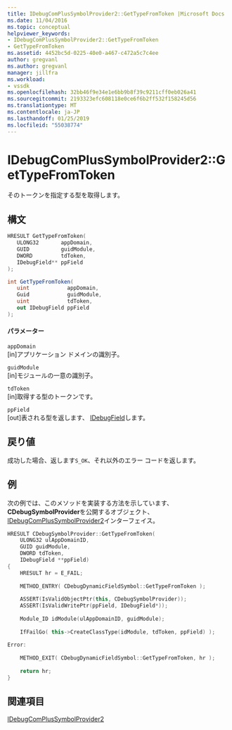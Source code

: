 ```yaml
---
title: IDebugComPlusSymbolProvider2::GetTypeFromToken |Microsoft Docs
ms.date: 11/04/2016
ms.topic: conceptual
helpviewer_keywords:
- IDebugComPlusSymbolProvider2::GetTypeFromToken
- GetTypeFromToken
ms.assetid: 4452bc5d-0225-40e0-a467-c472a5c7c4ee
author: gregvanl
ms.author: gregvanl
manager: jillfra
ms.workload:
- vssdk
ms.openlocfilehash: 32bb46f9e34e1e6bb9b8f39c9211cff0eb026a41
ms.sourcegitcommit: 2193323efc608118e0ce6f6b2ff532f158245d56
ms.translationtype: MT
ms.contentlocale: ja-JP
ms.lasthandoff: 01/25/2019
ms.locfileid: "55038774"
---
```

# <a name="idebugcomplussymbolprovider2gettypefromtoken"></a>IDebugComPlusSymbolProvider2::GetTypeFromToken
そのトークンを指定する型を取得します。  
  
## <a name="syntax"></a>構文  
  
```cpp  
HRESULT GetTypeFromToken(  
   ULONG32       appDomain,  
   GUID          guidModule,  
   DWORD         tdToken,  
   IDebugField** ppField  
);  
```  
  
```csharp  
int GetTypeFromToken(  
   uint            appDomain,  
   Guid            guidModule,  
   uint            tdToken,  
   out IDebugField ppField  
);  
```  
  
#### <a name="parameters"></a>パラメーター  
 `appDomain`  
 [in]アプリケーション ドメインの識別子。  
  
 `guidModule`  
 [in]モジュールの一意の識別子。  
  
 `tdToken`  
 [in]取得する型のトークンです。  
  
 `ppField`  
 [out]表される型を返します、 [IDebugField](../../../extensibility/debugger/reference/idebugfield.md)します。  
  
## <a name="return-value"></a>戻り値  
 成功した場合、返します`S_OK`、それ以外のエラー コードを返します。  
  
## <a name="example"></a>例  
 次の例では、このメソッドを実装する方法を示しています、 **CDebugSymbolProvider**を公開するオブジェクト、 [IDebugComPlusSymbolProvider2](../../../extensibility/debugger/reference/idebugcomplussymbolprovider2.md)インターフェイス。  
  
```cpp  
HRESULT CDebugSymbolProvider::GetTypeFromToken(  
    ULONG32 ulAppDomainID,  
    GUID guidModule,  
    DWORD tdToken,  
    IDebugField **ppField)  
{  
    HRESULT hr = E_FAIL;  
  
    METHOD_ENTRY( CDebugDynamicFieldSymbol::GetTypeFromToken );  
  
    ASSERT(IsValidObjectPtr(this, CDebugSymbolProvider));  
    ASSERT(IsValidWritePtr(ppField, IDebugField*));  
  
    Module_ID idModule(ulAppDomainID, guidModule);  
  
    IfFailGo( this->CreateClassType(idModule, tdToken, ppField) );  
  
Error:  
  
    METHOD_EXIT( CDebugDynamicFieldSymbol::GetTypeFromToken, hr );  
  
    return hr;  
}  
```  
  
## <a name="see-also"></a>関連項目  
 [IDebugComPlusSymbolProvider2](../../../extensibility/debugger/reference/idebugcomplussymbolprovider2.md)